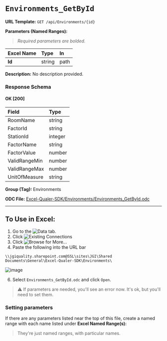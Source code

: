 # `Environments_GetById`
> 
    
**URL Template:**
`GET /api/Environments/{id}`

**Parameters (Named Ranges):**

> *Required parameters are bolded.*

| Excel Name   | Type   | In   |
|:-------------|:-------|:-----|
| **Id**       | string | path |

**Description:**
No description provided.

### Response Schema

#### OK [200]

| Field         | Type    |
|:--------------|:--------|
| RoomName      | string  |
| FactorId      | string  |
| StationId     | integer |
| FactorName    | string  |
| FactorValue   | number  |
| ValidRangeMin | number  |
| ValidRangeMax | number  |
| UnitOfMeasure | string  |

**Group (Tag):**
Environments

**ODC File:**
[Excel-Qualer-SDK/Environments/Environments_GetById.odc](https://github.com/Johnson-Gage-Inspection-Inc/qualer-sdk-odc/blob/main/Excel-Qualer-SDK/Environments/Environments_GetById.odc)

---

To Use in Excel:
---

1. Go to the ![`Data`](https://github.com/user-attachments/assets/da437a70-57b3-4c5b-bb01-4910ece19ed1)
 tab.
3. Click ![Existing Connections](https://github.com/user-attachments/assets/a2f1ed67-b2e0-4c23-ac90-68c870e60289)
4. Click ![`Browse for More...`](https://github.com/user-attachments/assets/8e698494-6865-41e7-b6fa-043aea81809a)
5. Paste the following into the URL bar
```
\\jgiquality.sharepoint.com@SSL\sites\JGI\Shared Documents\General\Excel-Qualer-SDK\Environments\
```

![image](https://github.com/user-attachments/assets/1e1a8d87-0377-446d-aaf5-d78562991db3)

6. Select `Environments_GetById.odc` and click `Open`.

> ⚠️ If parameters are needed, you'll see an error now. It's ok, but you'll need to set them.

### Setting parameters
If there are any parameters listed near the top of this file, create a named range with each name listed under **Excel Named Range(s):**
> They're just named ranges, with particular names.
